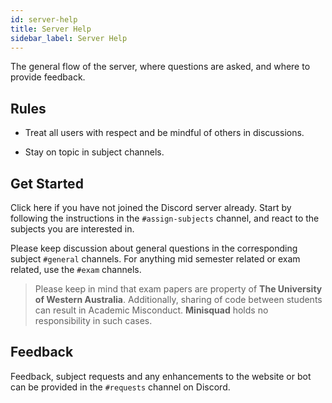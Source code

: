 ```yaml
---
id: server-help
title: Server Help
sidebar_label: Server Help
---
```


The general flow of the server, where questions are asked, and where to provide feedback.

## Rules

- Treat all users with respect and be mindful of others in discussions.

- Stay on topic in subject channels. 

## Get Started

Click here if you have not joined the Discord server already. Start by following the instructions in the `#assign-subjects` channel, and react to the subjects you are interested in.

Please keep discussion about general questions in the corresponding subject `#general` channels. For anything mid semester related or exam related, use the `#exam` channels. 

> Please keep in mind that exam papers are property of **The University of Western Australia**. Additionally, sharing of code between students can result in Academic Misconduct. **Minisquad** holds no responsibility in such cases.

## Feedback

Feedback, subject requests and any enhancements to the website or bot can be provided in the `#requests` channel on Discord.